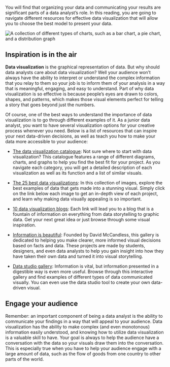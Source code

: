 
You will find that organizing your data and communicating your results are significant parts of a data analyst’s role. In this reading, you are going to navigate different resources for effective data visualization that will allow you to choose the best model to present your data. 

![A collection of different types of charts, such as a bar chart, a pie chart, and a distribution graph](https://d3c33hcgiwev3.cloudfront.net/imageAssetProxy.v1/1AeyDenyQaaHsg3p8lGmqA_b2198c7046b948b9a13e6c12b845aed4_Screen-Shot-2021-02-22-at-5.05.08-PM.png?expiry=1628812800000&hmac=jfJjbmHA4_v6E7ZBvXKHhwu3Z4aEctAW3fXKzxAeSpU)

## Inspiration is in the air

**Data visualization** is the graphical representation of data. But why should data analysts care about data visualization? Well your audience won’t always have the ability to interpret or understand the complex information that you relay to them so your job is to inform them of your analysis in a way that is meaningful, engaging, and easy to understand. Part of why data visualization is so effective is because people’s eyes are drawn to colors, shapes, and patterns, which makes those visual elements perfect for telling a story that goes beyond just the numbers. 

Of course, one of the best ways to understand the importance of data visualization is to go through different examples of it. As a junior data analyst, you want to have several visualization options for your creative process whenever you need. Below is a list of resources that can inspire your next data-driven decisions, as well as teach you how to make your data more accessible to your audience:

-   [The data visualization catalogue](https://datavizcatalogue.com/#google_vignette "The Data Visualization Catalogue"): Not sure where to start with data visualization? This catalogue features a range of different diagrams, charts, and graphs to help you find the best fit for your project. As you navigate each category, you will get a detailed description of each visualization as well as its function and a list of similar visuals. 
    

-   [The 25 best data visualizations](https://visme.co/blog/best-data-visualizations/ "The 25 best data visualizations"): In this collection of images, explore the best examples of data that gets made into a stunning visual. Simply click on the link below each image to get an in-depth view of each project, and learn why making data visually appealing is so important.
    

-   [10 data visualization blogs](https://www.tableau.com/learn/articles/best-data-visualization-blogs "10 data visualization blogs"): Each link will lead you to a blog that is a fountain of information on everything from data storytelling to graphic data. Get your next great idea or just browse through some visual inspiration.  
    

-   [Information is beautiful](https://informationisbeautiful.net/wdvp/gallery-2019/ "Information is beautiful"): Founded by David McCandless, this gallery is dedicated to helping you make clearer, more informed visual decisions based on facts and data. These projects are made by students, designers, and even data analysts to help you gain insight into how they have taken their own data and turned it into visual storytelling.
    

-   [Data studio gallery](https://datastudio.google.com/gallery?category=visualization "Data studio gallery"): Information is vital, but information presented in a digestible way is even more useful. Browse through this interactive gallery and find examples of different types of data communicated visually. You can even use the data studio tool to create your own data-driven visual.
    

## Engage your audience

Remember: an important component of being a data analyst is the ability to communicate your findings in a way that will appeal to your audience. Data visualization has the ability to make complex (and even monotonous) information easily understood, and knowing how to utilize data visualization is a valuable skill to have. Your goal is always to help the audience have a conversation with the data so your visuals draw them into the conversation. This is especially true when you have to help your audience engage with a large amount of data, such as the flow of goods from one country to other parts of the world.